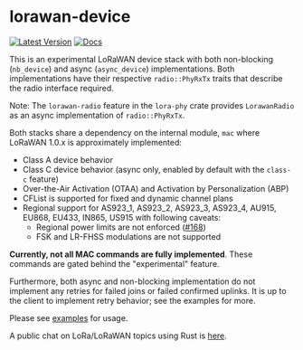 # lorawan-device

[![Latest Version]][crates.io]
[![Docs]][doc.rs]

This is an experimental LoRaWAN device stack with both non-blocking (`nb_device`) and async (`async_device`)
implementations. Both implementations have their respective `radio::PhyRxTx` traits that describe the radio interface
required.

Note: The `lorawan-radio` feature in the `lora-phy` crate provides `LorawanRadio` as an async implementation of
`radio::PhyRxTx`.

Both stacks share a dependency on the internal module, `mac` where LoRaWAN 1.0.x is approximately implemented:

- Class A device behavior
- Class C device behavior (async only, enabled by default with the `class-c` feature)
- Over-the-Air Activation (OTAA) and Activation by Personalization (ABP)
- CFList is supported for fixed and dynamic channel plans
- Regional support for AS923_1, AS923_2, AS923_3, AS923_4, AU915, EU868, EU433, IN865, US915 with following caveats:
  * Regional power limits are not enforced ([#168](https://github.com/lora-rs/lora-rs/issues/168))
  * FSK and LR-FHSS modulations are not supported

**Currently, not all MAC commands are fully implemented**. These commands
are gated behind the "experimental" feature.

Furthermore, both async and non-blocking implementation do not implement any retries for failed joins or failed
confirmed uplinks. It is up to the client to implement retry behavior; see the examples for more.

Please see [examples](https://github.com/lora-rs/lora-rs/tree/main/examples) for usage.

A public chat on LoRa/LoRaWAN topics using Rust is [here](https://matrix.to/#/#public-lora-wan-rs:matrix.org).

[Latest Version]: https://img.shields.io/crates/v/lorawan-device.svg
[crates.io]: https://crates.io/crates/lorawan-device
[Docs]: https://docs.rs/lorawan-device/badge.svg
[doc.rs]: https://docs.rs/lorawan-device
